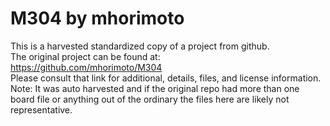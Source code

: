 
# M304 by mhorimoto  
This is a harvested standardized copy of a project from github.  
The original project can be found at:  
https://github.com/mhorimoto/M304  
Please consult that link for additional, details, files, and license information.  
Note: It was auto harvested and if the original repo had more than one board file or anything out of the ordinary the files here are likely not representative.  
    